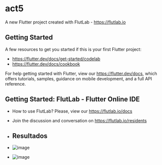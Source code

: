 # act5

A new Flutter project created with FlutLab - https://flutlab.io

## Getting Started

A few resources to get you started if this is your first Flutter project:

- https://flutter.dev/docs/get-started/codelab
- https://flutter.dev/docs/cookbook

For help getting started with Flutter, view our
https://flutter.dev/docs, which offers tutorials,
samples, guidance on mobile development, and a full API reference.

## Getting Started: FlutLab - Flutter Online IDE

- How to use FlutLab? Please, view our https://flutlab.io/docs
- Join the discussion and conversation on https://flutlab.io/residents
- ## Resultados

- ![image](https://github.com/SUPaezRivas/act50524/assets/143548332/a1949462-0459-46f3-845d-c2cf9b1f489c)

- ![image](https://github.com/SUPaezRivas/act50524/assets/143548332/829de83f-2791-44ec-98b2-24a791c9139d)


